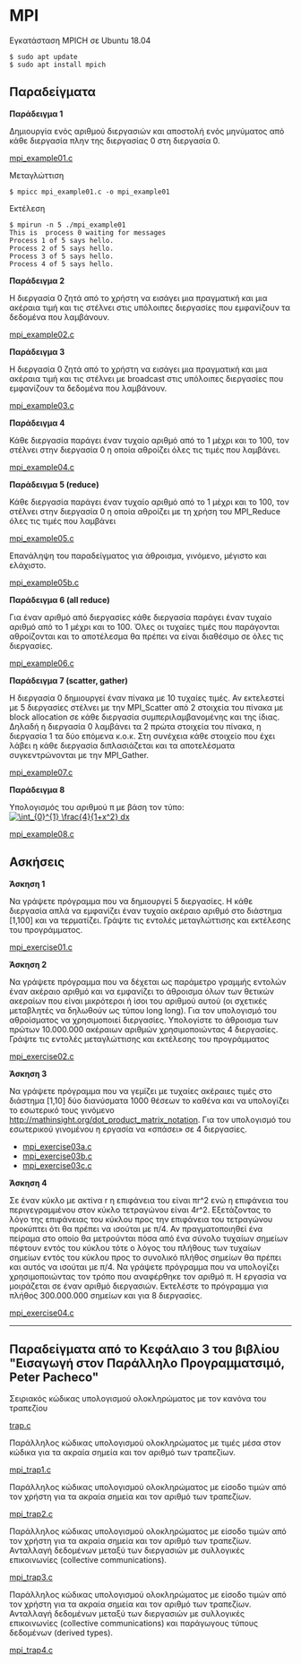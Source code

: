 # MPI

Εγκατάσταση MPICH σε Ubuntu 18.04

```
$ sudo apt update
$ sudo apt install mpich
```

## Παραδείγματα 

**Παράδειγμα 1**

Δημιουργία ενός αριθμού διεργασιών και αποστολή ενός μηνύματος από κάθε διεργασία πλην της διεργασίας 0 στη διεργασία 0.

[mpi_example01.c](mpi_example01.c)

Μεταγλώττιση
```
$ mpicc mpi_example01.c -o mpi_example01
```

Εκτέλεση
```
$ mpirun -n 5 ./mpi_example01
This is  process 0 waiting for messages
Process 1 of 5 says hello.
Process 2 of 5 says hello.
Process 3 of 5 says hello.
Process 4 of 5 says hello.
```

**Παράδειγμα 2**

Η διεργασία 0 ζητά από το χρήστη να εισάγει μια πραγματική και μια ακέραια τιμή και τις στέλνει στις υπόλοιπες διεργασίες που εμφανίζουν τα δεδομένα που λαμβάνουν.

[mpi_example02.c](mpi_example02.c)

**Παράδειγμα 3**

Η διεργασία 0 ζητά από το χρήστη να εισάγει μια πραγματική και μια ακέραια τιμή και τις στέλνει με broadcast στις υπόλοιπες διεργασίες που εμφανίζουν τα δεδομένα που λαμβάνουν.

[mpi_example03.c](mpi_example03.c)

**Παράδειγμα 4**

Κάθε διεργασία παράγει έναν τυχαίο αριθμό από το 1 μέχρι και το 100, τον στέλνει στην διεργασία 0 η οποία αθροίζει όλες τις τιμές που λαμβάνει. 

[mpi_example04.c](mpi_example04.c)

**Παράδειγμα 5 (reduce)**

Κάθε διεργασία παράγει έναν τυχαίο αριθμό από το 1 μέχρι και το 100, τον στέλνει στην διεργασία 0 η οποία αθροίζει με τη χρήση του MPI_Reduce όλες τις τιμές που λαμβάνει

[mpi_example05.c](mpi_example05.c)

Επανάληψη του παραδείγματος για άθροισμα, γινόμενο, μέγιστο και ελάχιστο.

[mpi_example05b.c](mpi_example05b.c)

**Παράδειγμα 6 (all reduce)**

Για έναν αριθμό από διεργασίες κάθε διεργασία παράγει έναν τυχαίο αριθμό από το 1 μέχρι και το 100. Όλες οι τυχαίες τιμές που παράγονται αθροίζονται και το αποτέλεσμα θα πρέπει να είναι διαθέσιμο σε όλες τις διεργασίες. 

[mpi_example06.c](mpi_example06.c)

**Παράδειγμα 7 (scatter, gather)**

Η διεργασία 0 δημιουργεί έναν πίνακα με 10 τυχαίες τιμές. Αν εκτελεστεί με 5 διεργασίες στέλνει με την MPI_Scatter από 2 στοιχεία του πίνακα με block allocation σε κάθε διεργασία συμπεριλαμβανομένης και της ίδιας. Δηλαδή η διεργασία 0 λαμβάνει τα 2 πρώτα στοιχεία του πίνακα, η διεργασία 1 τα δύο επόμενα κ.ο.κ. Στη συνέχεια κάθε στοιχείο που έχει λάβει η κάθε διεργασία διπλασιάζεται και τα αποτελέσματα συγκεντρώνονται με την MPI_Gather.

[mpi_example07.c](mpi_example07.c)

**Παράδειγμα 8**

Υπολογισμός του αριθμού π με βάση τον τύπο:  
<a href="https://www.codecogs.com/eqnedit.php?latex=\int_{0}^{1}&space;\frac{4}{1&plus;x^2}&space;dx" target="_blank"><img src="https://latex.codecogs.com/gif.latex?\int_{0}^{1}&space;\frac{4}{1&plus;x^2}&space;dx" title="\int_{0}^{1} \frac{4}{1+x^2} dx" /></a>

<!-- <img src="https://render.githubusercontent.com/render/math?math=\int_{0}^{1} \frac{4}{1 + x^2} dx"> -->

[mpi_example08.c](mpi_example08.c)


## Ασκήσεις

**Άσκηση 1**

Να γράψετε πρόγραμμα που να δημιουργεί 5 διεργασίες. Η κάθε διεργασία απλά να εμφανίζει έναν τυχαίο ακέραιο αριθμό στο διάστημα [1,100] και να τερματίζει. Γράψτε τις εντολές μεταγλώττισης και εκτέλεσης του προγράμματος.

[mpi_exercise01.c](mpi_exercise01.c)

**Άσκηση 2**

Να γράψετε πρόγραμμα που να δέχεται ως παράμετρο γραμμής εντολών έναν ακέραιο αριθμό και να εμφανίζει το άθροισμα όλων των θετικών ακεραίων που είναι μικρότεροι ή ίσοι του αριθμού αυτού (οι σχετικές μεταβλητές να δηλωθούν ως τύπου long long). Για τον υπολογισμό του αθροίσματος να χρησιμοποιεί διεργασίες. Υπολογίστε το άθροισμα των πρώτων 10.000.000 ακέραιων αριθμών χρησιμοποιώντας 4 διεργασίες. Γράψτε τις εντολές μεταγλώττισης και εκτέλεσης του προγράμματος

[mpi_exercise02.c](mpi_exercise02.c)

**Άσκηση 3**

Να γράψετε πρόγραμμα που να γεμίζει με τυχαίες ακέραιες τιμές στο διάστημα [1,10] δύο διανύσματα 1000 θέσεων το καθένα και να υπολογίζει το εσωτερικό τους γινόμενο <http://mathinsight.org/dot_product_matrix_notation>. Για τον υπολογισμό του εσωτερικού γινομένου η εργασία να «σπάσει» σε 4 διεργασίες. 

* [mpi_exercise03a.c](mpi_exercise03a.c)
* [mpi_exercise03b.c](mpi_exercise03b.c)
* [mpi_exercise03c.c](mpi_exercise03c.c)

**Άσκηση 4**

Σε έναν κύκλο με ακτίνα r η επιφάνεια του είναι πr^2 ενώ η επιφάνεια του περιγεγραμμένου στον κύκλο τετραγώνου είναι 4r^2. Εξετάζοντας το λόγο της επιφάνειας του κύκλου προς την επιφάνεια του τετραγώνου προκύπτει ότι θα πρέπει να ισούται με π/4. Αν πραγματοποιηθεί ένα πείραμα στο οποίο θα μετρούνται πόσα από ένα σύνολο τυχαίων σημείων πέφτουν εντός του κύκλου τότε ο λόγος του πλήθους των τυχαίων σημείων εντός του κύκλου προς το συνολικό πλήθος σημείων θα πρέπει και αυτός να ισούται με π/4. Να γράψετε πρόγραμμα που να υπολογίζει χρησιμοποιώντας τον τρόπο που αναφέρθηκε τον αριθμό π. Η εργασία να μοιράζεται σε έναν αριθμό διεργασιών. Εκτελέστε το πρόγραμμα για πλήθος 300.000.000 σημείων και για 8 διεργασίες.

[mpi_exercise04.c](mpi_exercise04.c)


---

## Παραδείγματα από το Κεφάλαιο 3 του βιβλίου "Εισαγωγή στον Παράλληλο Προγραμματσιμό, Peter Pacheco"

Σειριακός κώδικας υπολογισμού ολοκληρώματος με τον κανόνα του τραπεζίου

[trap.c](./ch3_pacheco/trap.c)

Παράλληλος κώδικας υπολογισμού ολοκληρώματος με τιμές μέσα στον κώδικα για τα ακραία σημεία και τον αριθμό των τραπεζίων.

[mpi_trap1.c](./ch3_pacheco/mpi_trap1.c)

Παράλληλος κώδικας υπολογισμού ολοκληρώματος με είσοδο τιμών από τον χρήστη για τα ακραία σημεία και τον αριθμό των τραπεζίων.

[mpi_trap2.c](./ch3_pacheco/mpi_trap2.c)

Παράλληλος κώδικας υπολογισμού ολοκληρώματος με είσοδο τιμών από τον χρήστη για τα ακραία σημεία και τον αριθμό των τραπεζίων. Ανταλλαγή δεδομένων μεταξύ των διεργασιών με συλλογικές επικοινωνίες (collective communications).

[mpi_trap3.c](./ch3_pacheco/mpi_trap3.c)

Παράλληλος κώδικας υπολογισμού ολοκληρώματος με είσοδο τιμών από τον χρήστη για τα ακραία σημεία και τον αριθμό των τραπεζίων. Ανταλλαγή δεδομένων μεταξύ των διεργασιών με συλλογικές επικοινωνίες (collective communications) και παράγωγους τύπους δεδομένων (derived types).

[mpi_trap4.c](./ch3_pacheco/mpi_trap4.c)